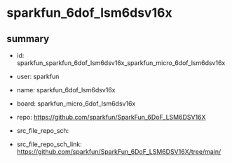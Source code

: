 # sparkfun_6dof_lsm6dsv16x
 
## summary 
* id: sparkfun_sparkfun_6dof_lsm6dsv16x_sparkfun_micro_6dof_lsm6dsv16x
* user: sparkfun
* name: sparkfun_6dof_lsm6dsv16x
* board: sparkfun_micro_6dof_lsm6dsv16x
* repo: https://github.com/sparkfun/SparkFun_6DoF_LSM6DSV16X



* src_file_repo_sch: 
* src_file_repo_sch_link: https://github.com/sparkfun/SparkFun_6DoF_LSM6DSV16X/tree/main/




